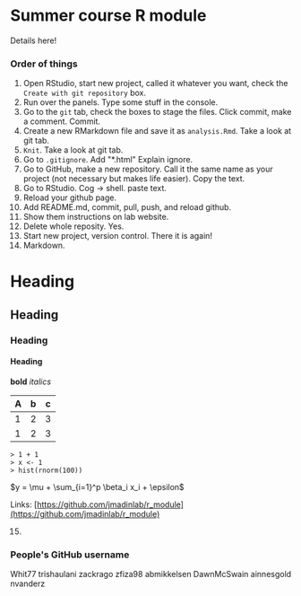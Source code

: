 # Summer course R module

Details here!

### Order of things

1. Open RStudio, start new project, called it whatever you want, check the `Create with git repository` box.
2. Run over the panels. Type some stuff in the console.
3. Go to the `git` tab, check the boxes to stage the files. Click commit, make a comment. Commit.
4. Create a new RMarkdown file and save it as `analysis.Rmd`. Take a look at git tab.
5. `Knit`. Take a look at git tab.
6. Go to `.gitignore`. Add "*.html" Explain ignore. 
7. Go to GitHub, make a new repository. Call it the same name as your project (not necessary but makes life easier). Copy the text.
8. Go to RStudio. Cog -> shell. paste text.
9. Reload your github page.
10. Add README.md, commit, pull, push, and reload github. 
11. Show them instructions on lab website. 
12. Delete whole reposity. Yes.
13. Start new project, version control. There it is again!
14. Markdown. 

# Heading
## Heading
### Heading
#### Heading

**bold**
*italics*

A | b | c
--- | --- | ---
1 | 2 | 3
1 | 2 | 3

```
> 1 + 1  
> x <- 1  
> hist(rnorm(100))
```

$y = \mu + \sum_{i=1}^p \beta_i x_i + \epsilon$

Links: [https://github.com/jmadinlab/r_module](https://github.com/jmadinlab/r_module)

15. 


### People's GitHub username

Whit77
trishaulani
zackrago
zfiza98
abmikkelsen
DawnMcSwain
ainnesgold
nvanderz
